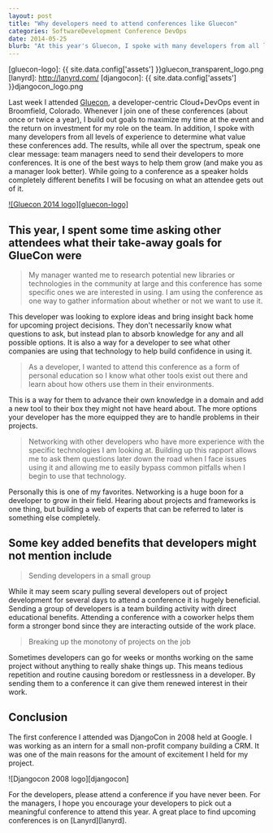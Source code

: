 ```yaml
---
layout: post
title: "Why developers need to attend conferences like Gluecon"
categories: SoftwareDevelopment Conference DevOps
date: 2014-05-25
blurb: "At this year's Gluecon, I spoke with many developers from all levels of experience to determine what value these conferences add. The results, while all over the spectrum, speak one clear message: team managers need to send their developers to more conferences. It is one of the best ways to help them grow (and make you as a manager look better)."
---
```


[gluecon]: http://www.gluecon.com/2014/
[gluecon-logo]: {{ site.data.config['assets'] }}gluecon_transparent_logo.png
[lanyrd]: http://lanyrd.com/
[djangocon]: {{ site.data.config['assets'] }}djangocon_logo.png

Last week I attended [Gluecon][gluecon], a developer-centric Cloud+DevOps event in Broomfield, Colorado. Whenever I join one of these conferences (about once or twice a year), I build out goals to maximize my time at the event and the return on investment for my role on the team. In addition, I spoke with many developers from all levels of experience to determine what value these conferences add. The results, while all over the spectrum, speak one clear message: team managers need to send their developers to more conferences. It is one of the best ways to help them grow (and make you as a manager look better). While going to a conference as a speaker holds completely different benefits I will be focusing on what an attendee gets out of it.

[![Gluecon 2014 logo][gluecon-logo]][gluecon]

This year, I spent some time asking other attendees what their take-away goals for GlueCon were
-----

 > My manager wanted me to research potential new libraries or technologies in the community at large and this conference has some specific ones we are interested in using. I am using the conference as one way to gather information about whether or not we want to use it.

This developer was looking to explore ideas and bring insight back home for upcoming project decisions. They don't necessarily know what questions to ask, but instead plan to absorb knowledge for any and all possible options. It is also a way for a developer to see what other companies are using that technology to help build confidence in using it.

 > As a developer, I wanted to attend this conference as a form of personal education so I know what other tools exist out there and learn about how others use them in their environments.

This is a way for them to advance their own knowledge in a domain and add a new tool to their box they might not have heard about. The more options your developer has the more equipped they are to handle problems in their projects.

 > Networking with other developers who have more experience with the specific technologies I am looking at. Building up this rapport allows me to ask them questions later down the road when I face issues using it and allowing me to easily bypass common pitfalls when I begin to use that technology.

Personally this is one of my favorites. Networking is a huge boon for a developer to grow in their field. Hearing about projects and frameworks is one thing, but building a web of experts that can be referred to later is something else completely.

Some key added benefits that developers might not mention include
-----

 > Sending developers in a small group

While it may seem scary pulling several developers out of project development for several days to attend a conference it is hugely beneficial. Sending a group of developers is a team building activity with direct educational benefits. Attending a conference with a coworker helps them form a stronger bond since they are interacting outside of the work place.

 > Breaking up the monotony of projects on the job

Sometimes developers can go for weeks or months working on the same project without anything to really shake things up. This means tedious repetition and routine causing boredom or restlessness in a developer. By sending them to a conference it can give them renewed interest in their work.

Conclusion
----

The first conference I attended was DjangoCon in 2008 held at Google. I was working as an intern for a small non-profit company building a CRM. It was one of the main reasons for the amount of excitement I held for my project.

![Djangocon 2008 logo][djangocon]

For the developers, please attend a conference if you have never been. For the managers, I hope you encourage your developers to pick out a meaningful conference to attend this year. A great place to find upcoming conferences is on [Lanyrd][lanyrd].
